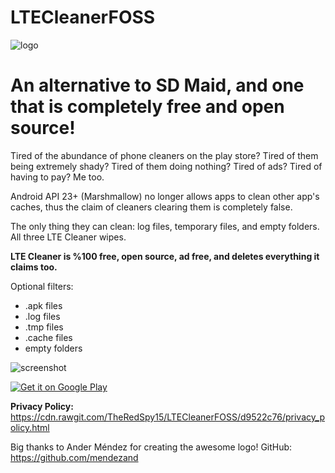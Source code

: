 # LTECleanerFOSS
![logo](https://imgur.com/ykSLpTS.png)

# An alternative to SD Maid, and one that is completely free and open source!

Tired of the abundance of phone cleaners on the play store? Tired of 
them being extremely shady? Tired of them doing nothing? Tired of ads? 
Tired of having to pay? Me too.

Android API 23+ (Marshmallow) no 
longer allows apps to clean other app's caches, thus the claim of 
cleaners clearing them is completely false.

The only thing they can clean: log files, temporary files, and empty folders. All three LTE Cleaner wipes.

__LTE Cleaner is %100 free, open source, ad free, and deletes everything it claims too.__

Optional filters:
- .apk files
- .log files
- .tmp files
- .cache files
- empty folders

![screenshot](https://github.com/TheRedSpy15/LTECleanerFOSS/blob/master/app/src/main/res/Screenshots/Screenshot_1529468353_framed.png)

<a href='https://play.google.com/store/apps/details?id=theredspy15.ltecleanerfoss&pcampaignid=MKT-Other-global-all-co-prtnr-py-PartBadge-Mar2515-1'><img alt='Get it on Google Play' src='https://play.google.com/intl/en_us/badges/images/generic/en_badge_web_generic.png'/></a>


__Privacy Policy:__ https://cdn.rawgit.com/TheRedSpy15/LTECleanerFOSS/d9522c76/privacy_policy.html

Big thanks to Ander Méndez for creating the awesome logo!
GitHub: https://github.com/mendezand 
